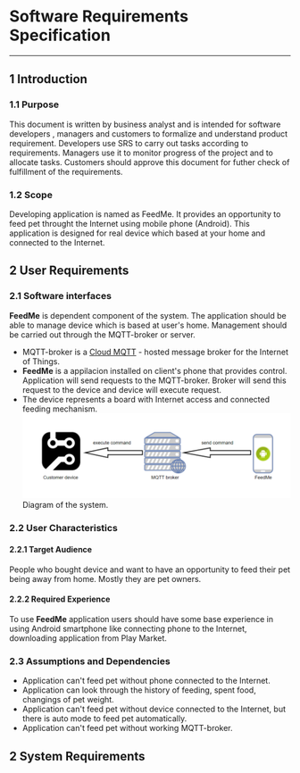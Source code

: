 # Software Requirements Specification
---
## 1 Introduction
### 1.1 Purpose
  This document is written by business analyst and is intended for software developers , managers and customers to formalize and understand product requirement.
Developers use SRS to carry out tasks according to requirements. Managers use it to monitor progress of the project and to allocate tasks.
Customers should approve this document for futher check of fulfillment of the requirements.
### 1.2 Scope
  Developing application is named as FeedMe. It provides an opportunity to feed pet throught the Internet using mobile phone (Android).
  This application is designed for real device which based at your home and connected to the Internet. 


## 2 User Requirements
### 2.1 Software interfaces
  **FeedMe** is dependent component of the system. The application should be able to manage device which is based at user's home. 
  Management should be carried out through the MQTT-broker or server. 
  - MQTT-broker is a [Cloud MQTT](https://www.cloudmqtt.com/) - hosted message broker for the Internet of Things. 
  - **FeedMe** is a appilacion installed on client's phone that provides control. Application will send requests to the MQTT-broker. Broker 
  will send this request to the device and device will execute request.
  - The device represents a board with Internet access and connected feeding mechanism.
   ![system](system.png)
   Diagram of the system.
### 2.2 User Characteristics 
#### 2.2.1 Target Audience
People who bought device and want to have an opportunity to feed their pet being away from home. Mostly they are pet owners.
#### 2.2.2 Required Experience
To use **FeedMe** application users should have some base experience in using Android smartphone like connecting phone to the Internet, 
downloading application from Play Market.
### 2.3 Assumptions and Dependencies
- Application can't feed pet without phone connected to the Internet.
- Application can look through the history of feeding, spent food, changings of pet weight.
- Application can't feed pet without device connected to the Internet, but there is auto mode to feed pet automatically. 
- Application can't feed pet without working MQTT-broker.
## 2 System Requirements

     

